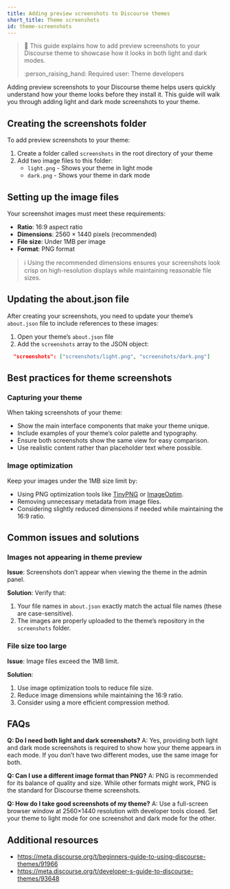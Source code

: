 ```yaml
---
title: Adding preview screenshots to Discourse themes
short_title: Theme screenshots
id: theme-screenshots
---
```


<div data-theme-toc="true"> </div>

> :bookmark: This guide explains how to add preview screenshots to your Discourse theme to showcase how it looks in both light and dark modes.
>
> :person_raising_hand: Required user: Theme developers

Adding preview screenshots to your Discourse theme helps users quickly understand how your theme looks before they install it. This guide will walk you through adding light and dark mode screenshots to your theme.

## Creating the screenshots folder

To add preview screenshots to your theme:

1. Create a folder called `screenshots` in the root directory of your theme
2. Add two image files to this folder:
   * `light.png` - Shows your theme in light mode
   * `dark.png` - Shows your theme in dark mode

## Setting up the image files

Your screenshot images must meet these requirements:

* **Ratio**: 16:9 aspect ratio
* **Dimensions**: 2560 × 1440 pixels (recommended)
* **File size**: Under 1MB per image
* **Format**: PNG format

> :information_source: Using the recommended dimensions ensures your screenshots look crisp on high-resolution displays while maintaining reasonable file sizes.

## Updating the about.json file

After creating your screenshots, you need to update your theme’s `about.json` file to include references to these images:

1. Open your theme’s `about.json` file
2. Add the `screenshots` array to the JSON object:

```json
  "screenshots": ["screenshots/light.png", "screenshots/dark.png"]
```

## Best practices for theme screenshots

### Capturing your theme

When taking screenshots of your theme:

* Show the main interface components that make your theme unique.
* Include examples of your theme’s color palette and typography.
* Ensure both screenshots show the same view for easy comparison.
* Use realistic content rather than placeholder text where possible.

### Image optimization

Keep your images under the 1MB size limit by:

* Using PNG optimization tools like [TinyPNG](https://tinypng.com/) or [ImageOptim](https://imageoptim.com/).
* Removing unnecessary metadata from image files.
* Considering slightly reduced dimensions if needed while maintaining the 16:9 ratio.

## Common issues and solutions

### Images not appearing in theme preview

**Issue**: Screenshots don’t appear when viewing the theme in the admin panel.

**Solution**: Verify that:

1. Your file names in `about.json` exactly match the actual file names (these are case-sensitive).
2. The images are properly uploaded to the theme’s repository in the `screenshots` folder.

### File size too large

**Issue**: Image files exceed the 1MB limit.

**Solution**:

1. Use image optimization tools to reduce file size.
2. Reduce image dimensions while maintaining the 16:9 ratio.
3. Consider using a more efficient compression method.

## FAQs

**Q: Do I need both light and dark screenshots?**
A: Yes, providing both light and dark mode screenshots is required to show how your theme appears in each mode. If you don’t have two different modes, use the same image for both.

**Q: Can I use a different image format than PNG?**
A: PNG is recommended for its balance of quality and size. While other formats might work, PNG is the standard for Discourse theme screenshots.

**Q: How do I take good screenshots of my theme?**
A: Use a full-screen browser window at 2560×1440 resolution with developer tools closed. Set your theme to light mode for one screenshot and dark mode for the other.

## Additional resources

* https://meta.discourse.org/t/beginners-guide-to-using-discourse-themes/91966
* https://meta.discourse.org/t/developer-s-guide-to-discourse-themes/93648